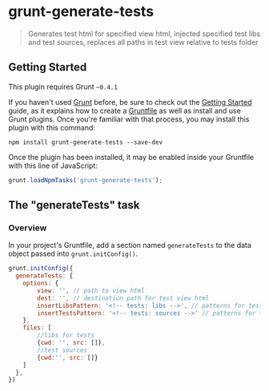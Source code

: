 # grunt-generate-tests

> Generates test html for specified view html, injected specified test libs and test sources, replaces all paths in test view relative to tests folder

## Getting Started
This plugin requires Grunt `~0.4.1`

If you haven't used [Grunt](http://gruntjs.com/) before, be sure to check out the [Getting Started](http://gruntjs.com/getting-started) guide, as it explains how to create a [Gruntfile](http://gruntjs.com/sample-gruntfile) as well as install and use Grunt plugins. Once you're familiar with that process, you may install this plugin with this command:

```shell
npm install grunt-generate-tests --save-dev
```

Once the plugin has been installed, it may be enabled inside your Gruntfile with this line of JavaScript:

```js
grunt.loadNpmTasks('grunt-generate-tests');
```

## The "generateTests" task

### Overview
In your project's Gruntfile, add a section named `generateTests` to the data object passed into `grunt.initConfig()`.

```js
grunt.initConfig({
  generateTests: {
    options: {
        view: '', // path to view html
        dest: '', // destination path for test view html
        insertLibsPattern: '<!-- tests: libs -->', // patterns for test libs into your view html
        insertTestsPattern: '<!-- tests: sources -->' // patterns for test sources into your view html
    },
    files: [
        //libs for tests
        {cwd: '', src: []},
        //test sources
        {cwd:'', src: []}
    ]
  },
})
```
